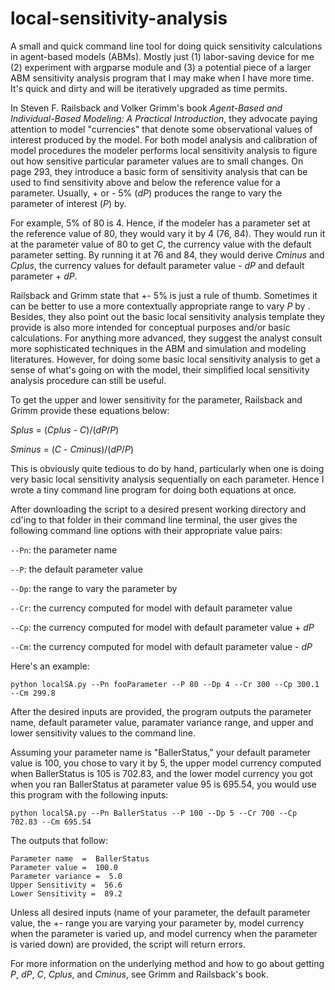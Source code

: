 local-sensitivity-analysis
==========================

A small and quick command line tool for doing quick sensitivity calculations in agent-based models (ABMs). Mostly just (1) labor-saving device for me (2) experiment with argparse module and (3) a potential piece of a larger ABM sensitivity analysis program that I may make when I have more time. It's quick and dirty and will be iteratively upgraded as time permits.

In Steven F. Railsback and Volker Grimm's book *Agent-Based and Individual-Based Modeling: A Practical Introduction*, they advocate paying attention to model "currencies" that denote some observational values of interest produced by the model. For both model analysis and calibration of model procedures the modeler performs local sensitivity analysis to figure out how sensitive particular parameter values are to small changes. On page 293, they introduce a basic form of sensitivity analysis that can be used to find sensitivity above and below the reference value for a parameter. Usually, + or - 5% (*dP*) produces the range to vary the parameter of interest (*P*) by. 

For example, 5% of 80 is 4. Hence, if the modeler has a parameter set at the reference value of 80, they would vary it by 4 (76, 84). They would run it at the parameter value of 80 to get *C*, the currency value with the default parameter setting. By running it at 76 and 84, they would derive *Cminus* and *Cplus*, the currency values for default parameter value - *dP* and default parameter + *dP*.

Railsback and Grimm state that +- 5% is just a rule of thumb. Sometimes it can be better to use a more contextually appropriate range to vary *P* by . Besides, they also point out the basic local sensitivity analysis template they provide is also more intended for conceptual purposes and/or basic calculations. For anything more advanced, they suggest the analyst consult more sophisticated techniques in the ABM and simulation and modeling literatures. However, for doing some basic local sensitivity analysis to get a sense of what's going on with the model, their simplified local sensitivity analysis procedure can still be useful. 

To get the upper and lower sensitivity for the parameter, Railsback and Grimm provide these equations below:

*Splus* = (*Cplus* - *C*)/(*dP*/*P*)
 
*Sminus* = (*C* - *Cminus*)/(*dP*/*P*)
 
This is obviously quite tedious to do by hand, particularly when one is doing very basic local sensitivity analysis sequentially on each parameter. Hence I wrote a tiny command line program for doing both equations at once. 

After downloading the script to a desired present working directory and cd'ing to that folder in their command line terminal, the user gives the following command line options with their appropriate value pairs:

`--Pn`: the parameter name 

`--P`: the default parameter value 

`--Dp`: the range to vary the parameter by 

`--Cr`: the currency computed for model with default parameter value 

`--Cp`: the currency computed for model with default parameter value + *dP* 

`--Cm`: the currency computed for model with default parameter value - *dP* 

Here's an example:

```
python localSA.py --Pn fooParameter --P 80 --Dp 4 --Cr 300 --Cp 300.1 --Cm 299.8
```

After the desired inputs are provided, the program outputs the parameter name, default parameter value, paramater variance range, and upper and lower sensitivity values to the command line. 

Assuming your parameter name is "BallerStatus," your default parameter value is 100, you chose to vary it by 5, the upper model currency computed when BallerStatus is 105 is 702.83, and the lower model currency you got when you ran BallerStatus at parameter value 95 is 695.54, you would use this program with the following inputs:

```
python localSA.py --Pn BallerStatus --P 100 --Dp 5 --Cr 700 --Cp 702.83 --Cm 695.54
```
The outputs that follow:

```
Parameter name  =  BallerStatus
Parameter value =  100.0
Parameter variance =  5.0
Upper Sensitivity =  56.6
Lower Sensitivity =  89.2
```

Unless all desired inputs (name of your parameter, the default parameter value, the +- range you are varying your parameter by, model currency when the parameter is varied up, and model currency when the parameter is varied down) are provided, the script will return errors. 

For more information on the underlying method and how to go about getting *P*, *dP*, *C*, *Cplus*, and *Cminus*, see Grimm and Railsback's book.
